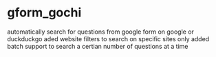 # gform_gochi
automatically search for questions from google form on google or duckduckgo
aded website filters to search on specific sites only
added batch support to search a certian number of questions at a time
